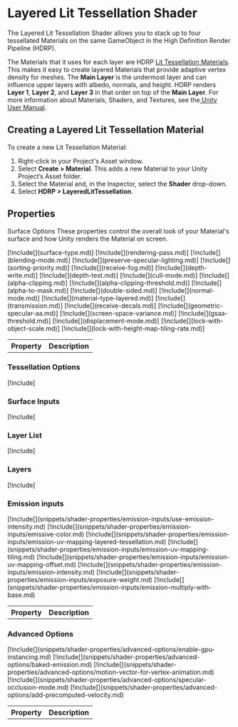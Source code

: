 # Layered Lit Tessellation Shader

The Layered Lit Tessellation Shader allows you to stack up to four tessellated Materials on the same GameObject in the High Definition Render Pipeline (HDRP).

The Materials that it uses for each layer are HDRP [Lit Tessellation Materials](Lit-Tessellation-Shader.md). This makes it easy to create layered Materials that provide adaptive vertex density for meshes. The **Main Layer** is the undermost layer and can influence upper layers with albedo, normals, and height. HDRP renders **Layer 1**, **Layer 2**, and **Layer 3** in that order on top of the **Main Layer**. For more information about Materials, Shaders, and Textures, see the[ Unity User Manual](https://docs.unity3d.com/Manual/Shaders.html).

## Creating a Layered Lit Tessellation Material

To create a new Lit Tessellation Material:

1. Right-click in your Project's Asset window.
2. Select **Create > Material**. This adds a new Material to your Unity Project’s Asset folder.
3. Select the Material and, in the Inspector, select the **Shader** drop-down.
4. Select **HDRP > LayeredLitTessellation**.

## Properties
Surface Options
These properties control the overall look of your Material's surface and how Unity renders the Material on screen.

<table>
<tr>
<th>Property</th>
<th>Description</th>
</tr>
[!include[](surface-type.md)]
[!include[](rendering-pass.md)]
[!include[](blending-mode.md)]
[!include[](preserve-specular-lighting.md)]
[!include[](sorting-priority.md)]
[!include[](receive-fog.md)]
[!include[](depth-write.md)]
[!include[](depth-test.md)]
[!include[](cull-mode.md)]
[!include[](alpha-clipping.md)]
[!include[](alpha-clipping-threshold.md)]
[!include[](alpha-to-mask.md)]
[!include[](double-sided.md)]
[!include[](normal-mode.md)]
[!include[](material-type-layered.md)]
[!include[](transmission.md)]
[!include[](receive-decals.md)]
[!include[](geometric-specular-aa.md)]
[!include[](screen-space-variance.md)]
[!include[](gsaa-threshold.md)]
[!include[](displacement-mode.md)]
[!include[](lock-with-object-scale.md)]
[!include[](lock-with-height-map-tiling-rate.md)]
</table>


### Tessellation Options
[!include[](snippets/shader-properties/tessellation-options.md)]

### Surface Inputs
[!include[](snippets/shader-properties/surface-inputs/layered-surface-inputs.md)]
### Layer List
[!include[](snippets/shader-properties/layer-list.md)]
### Layers
[!include[](snippets/shader-properties/layers.md)]
### Emission inputs
<table>
<tr>
<th>Property</th>
<th>Description</th>
</tr>
[!include[](snippets/shader-properties/emission-inputs/use-emission-intensity.md)
[!include[](snippets/shader-properties/emission-inputs/emissive-color.md)
[!include[](snippets/shader-properties/emission-inputs/emission-uv-mapping-layered-tessellation.md)
[!include[](snippets/shader-properties/emission-inputs/emission-uv-mapping-tiling.md)
[!include[](snippets/shader-properties/emission-inputs/emission-uv-mapping-offset.md)
[!include[](snippets/shader-properties/emission-inputs/emission-intensity.md)
[!include[](snippets/shader-properties/emission-inputs/exposure-weight.md)
[!include[](snippets/shader-properties/emission-inputs/emission-multiply-with-base.md)
</table>


### Advanced Options
<table>
<tr>
<th>Property</th>
<th>Description</th>
</tr>
[!include[](snippets/shader-properties/advanced-options/enable-gpu-instancing.md)
[!include[](snippets/shader-properties/advanced-options/baked-emission.md)
[!include[](snippets/shader-properties/advanced-options/motion-vector-for-vertex-animation.md)
[!include[](snippets/shader-properties/advanced-options/specular-occlusion-mode.md)
[!include[](snippets/shader-properties/advanced-options/add-precomputed-velocity.md)
</table>
